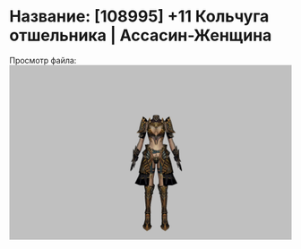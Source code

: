 # Название: [108995] +11 Кольчуга отшельника | Ассасин-Женщина

Просмотр файла:
![p070033.png](p070033.png)
